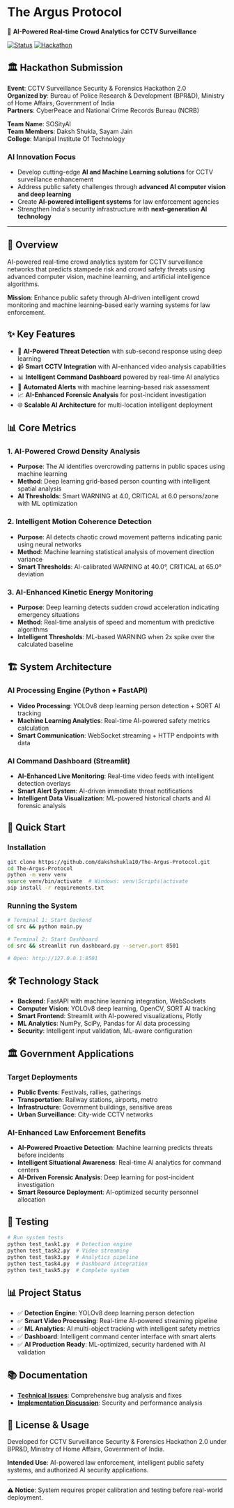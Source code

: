 # The Argus Protocol

🎯 **AI-Powered Real-time Crowd Analytics for CCTV Surveillance**

[![Status](https://img.shields.io/badge/Status-Production%20Ready-brightgreen)](https://github.com/dakshshukla10/The-Argus-Protocol)
[![Hackathon](https://img.shields.io/badge/Hackathon-CCTV%20Surveillance%202.0-blue)](https://github.com/dakshshukla10/The-Argus-Protocol)

## 🏛️ **Hackathon Submission**

**Event**: CCTV Surveillance Security & Forensics Hackathon 2.0  
**Organized by**: Bureau of Police Research & Development (BPR&D), Ministry of Home Affairs, Government of India  
**Partners**: CyberPeace and National Crime Records Bureau (NCRB)

**Team Name**: SOSityAI  
**Team Members**: Daksh Shukla, Sayam Jain  
**College**: Manipal Institute Of Technology

### **AI Innovation Focus**
- Develop cutting-edge **AI and Machine Learning solutions** for CCTV surveillance enhancement
- Address public safety challenges through **advanced AI computer vision and deep learning**
- Create **AI-powered intelligent systems** for law enforcement agencies
- Strengthen India's security infrastructure with **next-generation AI technology**

---

## 🎯 **Overview**

AI-powered real-time crowd analytics system for CCTV surveillance networks that predicts stampede risk and crowd safety threats using advanced computer vision, machine learning, and artificial intelligence algorithms.

**Mission**: Enhance public safety through AI-driven intelligent crowd monitoring and machine learning-based early warning systems for law enforcement.

## ✨ **Key Features**

- 🎯 **AI-Powered Threat Detection** with sub-second response using deep learning
- 📹 **Smart CCTV Integration** with AI-enhanced video analysis capabilities  
- 📊 **Intelligent Command Dashboard** powered by real-time AI analytics
- 🚨 **Automated Alerts** with machine learning-based risk assessment
- 📈 **AI-Enhanced Forensic Analysis** for post-incident investigation
- 🌐 **Scalable AI Architecture** for multi-location intelligent deployment

## 📊 **Core Metrics**

### 1. AI-Powered Crowd Density Analysis
- **Purpose**: The AI identifies overcrowding patterns in public spaces using machine learning
- **Method**: Deep learning grid-based person counting with intelligent spatial analysis
- **AI Thresholds**: Smart WARNING at 4.0, CRITICAL at 6.0 persons/zone with ML optimization

### 2. Intelligent Motion Coherence Detection  
- **Purpose**: AI detects chaotic crowd movement patterns indicating panic using neural networks
- **Method**: Machine learning statistical analysis of movement direction variance
- **Smart Thresholds**: AI-calibrated WARNING at 40.0°, CRITICAL at 65.0° deviation

### 3. AI-Enhanced Kinetic Energy Monitoring
- **Purpose**: Deep learning detects sudden crowd acceleration indicating emergency situations
- **Method**: Real-time analysis of speed and momentum with predictive algorithms
- **Intelligent Thresholds**: ML-based WARNING when 2x spike over the calculated baseline

## 🏗️ **System Architecture**

### AI Processing Engine (Python + FastAPI)
- **Video Processing**: YOLOv8 deep learning person detection + SORT AI tracking
- **Machine Learning Analytics**: Real-time AI-powered safety metrics calculation
- **Smart Communication**: WebSocket streaming + HTTP endpoints with data

### AI Command Dashboard (Streamlit)
- **AI-Enhanced Live Monitoring**: Real-time video feeds with intelligent detection overlays
- **Smart Alert System**: AI-driven immediate threat notifications
- **Intelligent Data Visualization**: ML-powered historical charts and AI forensic analysis

## 🚀 **Quick Start**

### Installation
```bash
git clone https://github.com/dakshshukla10/The-Argus-Protocol.git
cd The-Argus-Protocol
python -m venv venv
source venv/bin/activate  # Windows: venv\Scripts\activate
pip install -r requirements.txt
```

### Running the System
```bash
# Terminal 1: Start Backend
cd src && python main.py

# Terminal 2: Start Dashboard
cd src && streamlit run dashboard.py --server.port 8501

# Open: http://127.0.0.1:8501
```

## 🛠️ **Technology Stack**

- **Backend**: FastAPI with machine learning integration, WebSockets
- **Computer Vision**: YOLOv8 deep learning, OpenCV, SORT AI tracking
- **Smart Frontend**: Streamlit with AI-powered visualizations, Plotly
- **ML Analytics**: NumPy, SciPy, Pandas for AI data processing
- **Security**: Intelligent input validation, ML-aware configuration

## 🏛️ **Government Applications**

### Target Deployments
- **Public Events**: Festivals, rallies, gatherings
- **Transportation**: Railway stations, airports, metro
- **Infrastructure**: Government buildings, sensitive areas
- **Urban Surveillance**: City-wide CCTV networks

### AI-Enhanced Law Enforcement Benefits
- **AI-Powered Proactive Detection**: Machine learning predicts threats before incidents
- **Intelligent Situational Awareness**: Real-time AI analytics for command centers
- **AI-Driven Forensic Analysis**: Deep learning for post-incident investigation
- **Smart Resource Deployment**: AI-optimized security personnel allocation

## 🧪 **Testing**

```bash
# Run system tests
python test_task1.py  # Detection engine
python test_task2.py  # Video streaming
python test_task3.py  # Analytics pipeline
python test_task4.py  # Dashboard integration
python test_task5.py  # Complete system
```

## 📊 **Project Status**

- ✅ **Detection Engine**: YOLOv8 deep learning person detection
- ✅ **Smart Video Processing**: Real-time AI-powered streaming pipeline
- ✅ **ML Analytics**: AI multi-object tracking with intelligent safety metrics
- ✅ **Dashboard**: Intelligent command center interface with smart alerts
- ✅ **AI Production Ready**: ML-optimized, security hardened with AI validation

## 📚 **Documentation**

- **[Technical Issues](issues.md)**: Comprehensive bug analysis and fixes
- **[Implementation Discussion](Suggestions.md)**: Security and performance analysis

## 📝 **License & Usage**

Developed for CCTV Surveillance Security & Forensics Hackathon 2.0 under BPR&D, Ministry of Home Affairs, Government of India.

**Intended Use**: AI-powered law enforcement, intelligent public safety systems, and authorized AI security applications.

---

**⚠️ Notice**: System requires proper calibration and testing before real-world deployment.